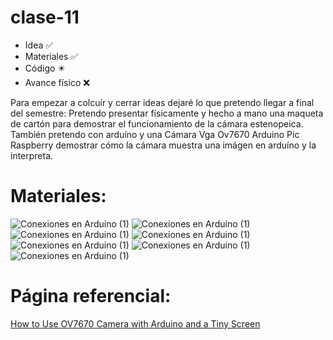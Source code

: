 # clase-11
* Idea :white_check_mark:
* Materiales :white_check_mark:
* Código  	 :eight_pointed_black_star:
* Avance físico	 :x:

Para empezar a colcuír y cerrar ideas dejaré lo que pretendo llegar a final del semestre:
Pretendo presentar físicamente y hecho a mano una maqueta de cartón para demostrar el funcionamiento de la cámara estenopeica. También pretendo con arduíno y una Cámara Vga Ov7670 Arduino Pic Raspberry demostrar cómo la cámara muestra una imágen en arduíno y la interpreta.

# Materiales:
![Conexiones en Arduino (1)](https://github.com/isigoycoolea/dis145/blob/main/estudiantes/isigoycoolea/clase-11/arduino)
![Conexiones en Arduino (1)](https://github.com/isigoycoolea/dis145/blob/main/estudiantes/isigoycoolea/clase-11/arduino%20nano)
![Conexiones en Arduino (1)](https://github.com/isigoycoolea/dis145/blob/main/estudiantes/isigoycoolea/clase-11/cables)
![Conexiones en Arduino (1)](https://github.com/isigoycoolea/dis145/blob/main/estudiantes/isigoycoolea/clase-11/c%C3%A1mara)
![Conexiones en Arduino (1)](https://github.com/isigoycoolea/dis145/blob/main/estudiantes/isigoycoolea/clase-11/pantalla)
![Conexiones en Arduino (1)](https://github.com/isigoycoolea/dis145/blob/main/estudiantes/isigoycoolea/clase-11/protoboard)
![Conexiones en Arduino (1)](https://github.com/isigoycoolea/dis145/blob/main/estudiantes/isigoycoolea/clase-11/resistencias)

# Página referencial:
[How to Use OV7670 Camera with Arduino and a Tiny Screen](https://circuitjournal.com/arduino-ov7670-10fps)
